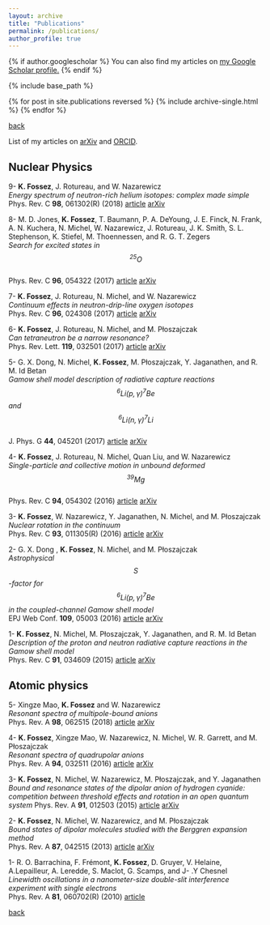 ```yaml
---
layout: archive
title: "Publications"
permalink: /publications/
author_profile: true
---
```


{% if author.googlescholar %}
  You can also find my articles on <u><a href="{{author.googlescholar}}">my Google Scholar profile</a>.</u>
{% endif %}

{% include base_path %}

{% for post in site.publications reversed %}
  {% include archive-single.html %}
{% endfor %}



[back](./)

List of my articles on [arXiv](https://arxiv.org/a/fossez_k_1.html) and [ORCID](https://orcid.org/0000-0002-8902-6842).


## Nuclear Physics

9- **K. Fossez**, J. Rotureau, and W. Nazarewicz  
  _Energy spectrum of neutron-rich helium isotopes: complex made simple_  
  Phys. Rev. C **98**, 061302(R) (2018) [article](https://doi.org/10.1103/PhysRevC.98.061302) [arXiv](https://arxiv.org/abs/1806.02936)

8- M. D. Jones, **K. Fossez**, T. Baumann, P. A. DeYoung, J. E. Finck, N. Frank, A. N. Kuchera, N. Michel, W. Nazarewicz, J. Rotureau, J. K. Smith, S. L. Stephenson, K. Stiefel, M. Thoennessen, and R. G. T. Zegers  
  _Search for excited states in $${ {}^{25}\mathrm{O} }$$_  
  Phys. Rev. C **96**, 054322 (2017) [article](https://doi.org/10.1103/PhysRevC.96.054322) [arXiv](https://arxiv.org/abs/1710.04706)

7- **K. Fossez**, J. Rotureau, N. Michel, and W. Nazarewicz  
  _Continuum effects in neutron-drip-line oxygen isotopes_  
  Phys. Rev. C **96**, 024308 (2017) [article](https://doi.org/10.1103/PhysRevC.96.024308) [arXiv](https://arxiv.org/abs/1704.03785)

6- **K. Fossez**, J. Rotureau, N. Michel, and M. P&#322;oszajczak  
  _Can tetraneutron be a narrow resonance?_  
  Phys. Rev. Lett. **119**, 032501 (2017) [article](https://doi.org/10.1103/PhysRevLett.119.032501) [arXiv](https://arxiv.org/abs/1612.01483)

5- G. X. Dong, N. Michel, **K. Fossez**, M. P&#322;oszajczak, Y. Jaganathen, and R. M. Id Betan  
  _Gamow shell model description of radiative capture reactions $${ {}^{6}\mathrm{Li} ( p , \gamma ) {}^{7}\mathrm{Be} }$$ and $${ {}^{6}\mathrm{Li} ( n , \gamma ) {}^{7}\mathrm{Li} }$$_  
  J. Phys. G **44**, 045201 (2017) [article](https://doi.org/10.1088/1361-6471/aa5f24) [arXiv](https://arxiv.org/abs/1601.06660)

4- **K. Fossez**, J. Rotureau, N. Michel, Quan Liu, and W. Nazarewicz  
  _Single-particle and collective motion in unbound deformed $${ {}^{39}\mathrm{Mg} }$$_  
  Phys. Rev. C **94**, 054302 (2016) [article](https://doi.org/10.1103/PhysRevC.94.054302) [arXiv](https://arxiv.org/abs/1607.08436)

3- **K. Fossez**, W. Nazarewicz, Y. Jaganathen, N. Michel, and M. P&#322;oszajczak  
  _Nuclear rotation in the continuum_  
  Phys. Rev. C **93**, 011305(R) (2016) [article](http://dx.doi.org/10.1103/PhysRevC.93.011305) [arXiv](https://arxiv.org/abs/1509.07841)

2- G. X. Dong , **K. Fossez**, N. Michel, and M. P&#322;oszajczak  
  _Astrophysical $${ S }$$-factor for $${ {}^{6}\mathrm{Li} ( p , \gamma ) {}^{7}\mathrm{Be} }$$ in the coupled-channel Gamow shell model_  
  EPJ Web Conf. **109**, 05003 (2016) [article](https://doi.org/10.1051/epjconf/201610905003) [arXiv](https://arxiv.org/abs/1510.00786)

1- **K. Fossez**, N. Michel, M. P&#322;oszajczak, Y. Jaganathen, and R. M. Id Betan  
  _Description of the proton and neutron radiative capture reactions in the Gamow shell model_  
  Phys. Rev. C **91**, 034609 (2015) [article](https://dx.doi.org/10.1103/PhysRevC.91.034609) [arXiv](https://arxiv.org/abs/1502.01631)



## Atomic physics

5- Xingze Mao, **K. Fossez** and W. Nazarewicz  
  _Resonant spectra of multipole-bound anions_  
  Phys. Rev. A **98**, 062515 (2018) [article](https://doi.org/10.1103/PhysRevA.98.062515) [arXiv](https://arxiv.org/abs/1810.02806)

4- **K. Fossez**, Xingze Mao, W. Nazarewicz, N. Michel, W. R. Garrett, and M. P&#322;oszajczak  
  _Resonant spectra of quadrupolar anions_  
  Phys. Rev. A **94**, 032511 (2016) [article](http://dx.doi.org/10.1103/PhysRevA.94.032511) [arXiv](https://arxiv.org/abs/1606.04764)

3- **K. Fossez**, N. Michel, W. Nazarewicz, M. P&#322;oszajczak, and Y. Jaganathen  
  _Bound and resonance states of the dipolar anion of hydrogen cyanide: competition between threshold effects and rotation in an open quantum system_
  Phys. Rev. A **91**, 012503 (2015) [article](https://dx.doi.org/10.1103/PhysRevA.91.012503) [arXiv](https://arxiv.org/abs/1410.6660)

2- **K. Fossez**, N. Michel, W. Nazarewicz, and M. P&#322;oszajczak  
  _Bound states of dipolar molecules studied with the Berggren expansion method_  
  Phys. Rev. A **87**, 042515 (2013) [article](https://dx.doi.org/10.1103/PhysRevA.87.042515) [arXiv](https://arxiv.org/abs/1303.1928)

1- R. O. Barrachina, F. Fr&#233;mont, **K. Fossez**, D. Gruyer, V. Helaine, A.Lepailleur, A. Leredde, S. Maclot, G. Scamps, and J- .Y Chesnel  
  _Linewidth oscillations in a nanometer-size double-slit interference experiment with single electrons_  
  Phys. Rev. A **81**, 060702(R) (2010) [article](https://dx.doi.org/10.1103/PhysRevA.81.060702)





[back](./)
